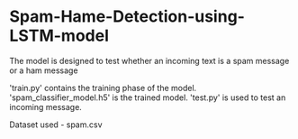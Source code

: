 # Spam-Hame-Detection-using-LSTM-model

The model is designed to test whether an incoming text is a spam message or a ham message

'train.py' contains the training phase of the model.
'spam_classifier_model.h5' is the trained model.
'test.py' is used to test an incoming message.


Dataset used - spam.csv
